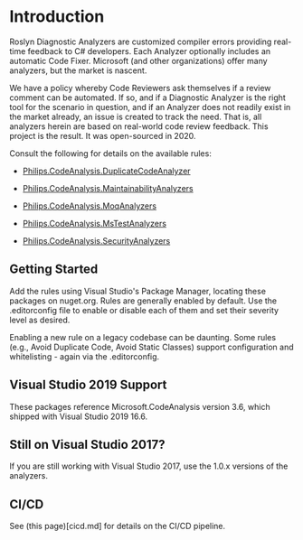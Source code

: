 # Introduction 
Roslyn Diagnostic Analyzers are customized compiler errors providing real-time feedback to C# developers.  Each Analyzer optionally includes an automatic Code Fixer.  Microsoft (and other organizations) offer many analyzers, but the market is nascent.

We have a policy whereby Code Reviewers ask themselves if a review comment can be automated.  If so, and if a Diagnostic Analyzer is the right tool for the scenario in question, and if an Analyzer does not readily exist in the market already, an issue is created to track the need. That is, all analyzers herein are based on real-world code review feedback. This project is the result. It was open-sourced in 2020.

Consult the following for details on the available rules:

* [Philips.CodeAnalysis.DuplicateCodeAnalyzer](./Philips.CodeAnalysis.DuplicateCodeAnalyzer/Philips.CodeAnalysis.DuplicateCodeAnalyzer.md)

* [Philips.CodeAnalysis.MaintainabilityAnalyzers](./Philips.CodeAnalysis.MaintainabilityAnalyzers/Philips.CodeAnalysis.MaintainabilityAnalyzers.md)

* [Philips.CodeAnalysis.MoqAnalyzers](./Philips.CodeAnalysis.MoqAnalyzers/Philips.CodeAnalysis.MoqAnalyzers.md)

* [Philips.CodeAnalysis.MsTestAnalyzers](./Philips.CodeAnalysis.MsTestAnalyzers/Philips.CodeAnalysis.MsTestAnalyzers.md)

* [Philips.CodeAnalysis.SecurityAnalyzers](./Philips.CodeAnalysis.SecurityAnalyzers/Philips.CodeAnalysis.SecurityAnalyzers.md)
  

## Getting Started

Add the rules using Visual Studio's Package Manager, locating these packages on nuget.org.  Rules are generally enabled by default.  Use the .editorconfig file to enable or disable each of them and set their severity level as desired.

Enabling a new rule on a legacy codebase can be daunting.  Some rules (e.g., Avoid Duplicate Code, Avoid Static Classes) support configuration and whitelisting - again via the .editorconfig.

## Visual Studio 2019 Support

These packages reference Microsoft.CodeAnalysis version 3.6, which shipped with Visual Studio 2019 16.6.

## Still on Visual Studio 2017?

If you are still working with Visual Studio 2017, use the 1.0.x versions of the analyzers.

## CI/CD
See (this page)[cicd.md] for details on the CI/CD pipeline.
